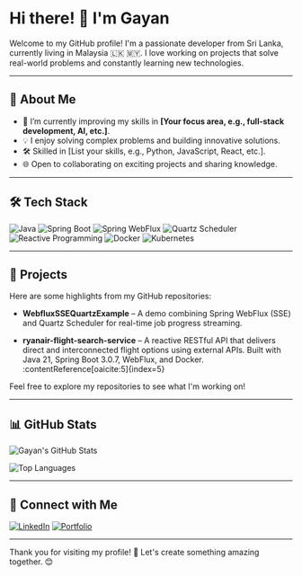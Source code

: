 # Hi there! 👋 I'm Gayan

Welcome to my GitHub profile! I'm a passionate developer from Sri Lanka, currently living in Malaysia 🇱🇰 🇲🇾. I love working on projects that solve real-world problems and constantly learning new technologies.

---

## 🚀 About Me
- 🌱 I’m currently improving my skills in **[Your focus area, e.g., full-stack development, AI, etc.]**.
- 💡 I enjoy solving complex problems and building innovative solutions.
- 🛠️ Skilled in [List your skills, e.g., Python, JavaScript, React, etc.].
- 🌐 Open to collaborating on exciting projects and sharing knowledge.

---

## 🛠️ Tech Stack
![Java](https://img.shields.io/badge/Java-007396?style=for-the-badge&logo=java&logoColor=white)
![Spring Boot](https://img.shields.io/badge/Spring%20Boot-6DB33F?style=for-the-badge&logo=springboot&logoColor=white)
![Spring WebFlux](https://img.shields.io/badge/Spring%20WebFlux-6DB33F?style=for-the-badge)
![Quartz Scheduler](https://img.shields.io/badge/Quartz-0055A5?style=for-the-badge)
![Reactive Programming](https://img.shields.io/badge/Reactive-61DAFB?style=for-the-badge)
![Docker](https://img.shields.io/badge/Docker-2496ED?style=for-the-badge&logo=docker&logoColor=white)
![Kubernetes](https://img.shields.io/badge/Kubernetes-326CE5?style=for-the-badge&logo=kubernetes&logoColor=white)

---

## 📂 Projects
Here are some highlights from my GitHub repositories:


- **WebfluxSSEQuartzExample** – A demo combining Spring WebFlux (SSE) and Quartz Scheduler for real-time job progress streaming.

- **ryanair-flight-search-service** – A reactive RESTful API that delivers direct and interconnected flight options using external APIs. Built with Java 21, Spring Boot 3.0.7, WebFlux, and Docker. :contentReference[oaicite:5]{index=5}

Feel free to explore my repositories to see what I'm working on!

---

## 📊 GitHub Stats

![Gayan's GitHub Stats](https://github-readme-stats.vercel.app/api?username=its-me-gayan&show_icons=true&theme=radical)

![Top Languages](https://github-readme-stats.vercel.app/api/top-langs/?username=its-me-gayan&layout=compact&theme=radical)

---

## 🤝 Connect with Me

[![LinkedIn](https://img.shields.io/badge/LinkedIn-0A66C2?style=for-the-badge&logo=linkedin&logoColor=white)](https://www.linkedin.com/in/its-me-gayan/)
[![Portfolio](https://img.shields.io/badge/Portfolio-000000?style=for-the-badge&logo=vercel&logoColor=white)](https://reachme-gayan.netlify.app/)

---

Thank you for visiting my profile! 🚀 Let's create something amazing together. 😊
